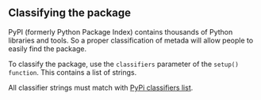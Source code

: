 ## Classifying the package

PyPI (formerly Python Package Index) contains thousands of Python libraries and tools. So a proper classification of metada will allow people to easily find the package.

To classify the package, use the `classifiers` parameter of the `setup() function`. This contains a list of strings.

All classifier strings must match with [PyPi classifiers list](http://pypi.python.org/pypi?:action=list_classifiers).
